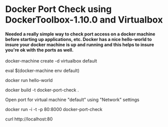 # Docker Port Check using DockerToolbox-1.10.0 and Virtualbox

#### Needed a really simple way to check port access on a docker machine before starting up applications, etc.  Docker has a nice hello-world to insure your docker machine is up and running and this helps to insure you're ok with the ports as well.



docker-machine create -d virtualbox default

eval $(docker-machine env default)

docker run hello-world

docker build -t docker-port-check .

Open port for virtual machine "default" using "Network" settings

docker run -i -t -p 80:8000 docker-port-check

curl http://localhost:80
